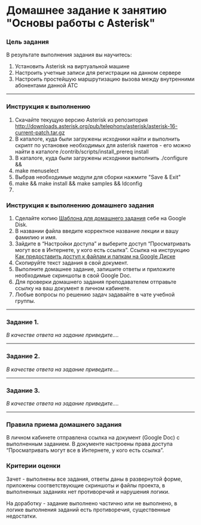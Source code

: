 # Домашнее задание к занятию "Основы работы с Asterisk"


### Цель задания


В результате выполнения задания вы научитесь:  

1. Установить Asterisk на виртуальной машине
2. Настроить учетные записи для регистрации на данном сервере
3. Настроить простейшую маршрутизацию вызова между внутренними абонентами данной АТС

------
 ### Инструкция к выполнению
 1. Скачайте текущую версию Asterisk из репозитория http://downloads.asterisk.org/pub/telephony/asterisk/asterisk-16-current-patch.tar.gz
 2. В каталоге, куда были загружены исходники найти и выполнить скрипт по установке необходимых для asterisk пакетов - его можно найти в каталоге /contrib/scripts/install_prereq install
 3. В каталоге, куда были загружены исходники выполнить ./configure && 
 4. make menuselect
 5. Выбрав необходимые модули для сборки нажмите "Save & Exit"
 6. make && make install && make samples && ldconfig
 7. 





### Инструкция к выполнению домашнего задания

1. Сделайте копию [Шаблона для домашнего задания](https://docs.google.com/document/d/1youKpKm_JrC0UzDyUslIZW2E2bIv5OVlm_TQDvH5Pvs/edit) себе на Google Disk.
2. В названии файла введите корректное название лекции и вашу фамилию и имя.
3. Зайдите в “Настройки доступа” и выберите доступ “Просматривать могут все в Интернете, у кого есть ссылка”.  Ссылка на инструкцию [Как предоставить доступ к файлам и папкам на Google Диске](https://support.google.com/docs/answer/2494822?hl=ru&co=GENIE.Platform%3DDesktop)
4. Скопируйте текст задания в свой документ.
5. Выполните домашнее задание, запишите ответы и приложите необходимые скриншоты в свой Google Doc.
6. Для проверки домашнего задания преподавателем отправьте ссылку на ваш документ в личном кабинете.
7. Любые вопросы по решению задач задавайте в чате учебной группы.

---

### Задание 1. 


*В качестве ответа на задание приведите....*

------

### Задание 2. 


*В качестве ответа на задание приведите....*

------

### Задание 3.


*В качестве ответа на задание приведите....*

------

### Правила приема домашнего задания

В личном кабинете отправлена ссылка на документ (Google Doc) с выполненным заданием. В документе настроены права доступа “Просматривать могут все в Интернете, у кого есть ссылка”.

### Критерии оценки

Зачет - выполнены все задания, ответы даны в развернутой форме, приложены соответствующие скриншоты и файлы проекта, в выполненных заданиях нет противоречий и нарушения логики.

На доработку - задание выполнено частично или не выполнено, в логике выполнения заданий есть противоречия, существенные недостатки.
